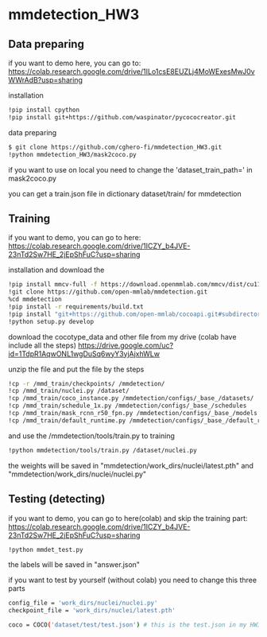# mmdetection_HW3

Data preparing
-------------

if you want to demo here, you can go to:
https://colab.research.google.com/drive/1ILo1csE8EUZLj4MoWExesMwJ0vWWrAdB?usp=sharing

installation
```bash
!pip install cpython
!pip install git+https://github.com/waspinator/pycococreator.git
```
data preparing

```bash
$ git clone https://github.com/cghero-fi/mmdetection_HW3.git
!python mmdetection_HW3/mask2coco.py
```

if you want to use on local you need to change the 'dataset_train_path=' in mask2coco.py

you can get a train.json file in dictionary dataset/train/  for mmdetection

Training
-------------

if you want to demo, you can go to here:
https://colab.research.google.com/drive/1ICZY_b4JVE-23nTd2Sw7HE_2jEpShFuC?usp=sharing

installation and download the 
```bash
!pip install mmcv-full -f https://download.openmmlab.com/mmcv/dist/cu111/torch1.10.0/index.html
!git clone https://github.com/open-mmlab/mmdetection.git
%cd mmdetection
!pip install -r requirements/build.txt
!pip install "git+https://github.com/open-mmlab/cocoapi.git#subdirectory=pycocotools"
!python setup.py develop
```
download the cocotype_data and other file from my drive (colab have include all the steps)
https://drive.google.com/uc?id=1TdpR1AqwONL1wgDuSq6wyY3yjAjxhWLw

unzip the file
and put the file by the steps
```bash
!cp -r /mmd_train/checkpoints/ /mmdetection/
!cp /mmd_train/nuclei.py /dataset/
!cp /mmd_train/coco_instance.py /mmdetection/configs/_base_/datasets/
!cp /mmd_train/schedule_1x.py /mmdetection/configs/_base_/schedules
!cp /mmd_train/mask_rcnn_r50_fpn.py /mmdetection/configs/_base_/models
!cp /mmd_train/default_runtime.py /mmdetection/configs/_base_/default_runtime.py
```

and use the /mmdetection/tools/train.py to training
```bash
!python mmdetection/tools/train.py /dataset/nuclei.py
```
the weights will be saved in "mmdetection/work_dirs/nuclei/latest.pth" and "mmdetection/work_dirs/nuclei/nuclei.py" 

Testing (detecting)
-------------
if you want to demo, you can go to here(colab) and skip the training part:
https://colab.research.google.com/drive/1ICZY_b4JVE-23nTd2Sw7HE_2jEpShFuC?usp=sharing
```bash
!python mmdet_test.py
```
the labels will be saved in "answer.json"

if you want to test by yourself (without colab) you need to change this three parts
```bash
config_file = 'work_dirs/nuclei/nuclei.py'
checkpoint_file = 'work_dirs/nuclei/latest.pth'

coco = COCO('dataset/test/test.json') # this is the test.json in my HW3_Demo.zip  -> dataset/test/test.json
```

